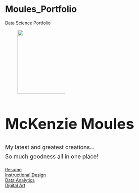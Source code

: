 # Moules_Portfolio
Data Science Portfolio
<!-- wp:buttons {"align":"wide","layout":{"type":"flex","justifyContent":"center"}} -->
<div class="wp-block-buttons alignwide"></div>
<!-- /wp:buttons -->

<!-- wp:image {"align":"center","id":75,"width":154,"height":206,"sizeSlug":"large","linkDestination":"none","style":{"color":{"duotone":["#000000","#ffffff"]}},"className":"is-style-rounded"} -->
<figure class="wp-block-image aligncenter size-large is-resized is-style-rounded"><img src="https://moulesdesign.files.wordpress.com/2022/02/8c26eca0-09e2-42a9-8e72-f514c05f0ab1-7f7c408a-9bb1-416d-a6e0-c36274f29bf3-2.jpg?w=766" alt="" class="wp-image-75" width="154" height="206"/></figure>
<!-- /wp:image -->

<!-- wp:heading {"textAlign":"center","level":1,"style":{"typography":{"fontSize":"48px"}}} -->
<h1 class="has-text-align-center" id="alex-fredrickson" style="font-size:48px"><strong>McKenzie Moules</strong></h1>
<!-- /wp:heading -->

<!-- wp:paragraph {"align":"center","style":{"typography":{"fontSize":"18px","lineHeight":"1.65"}}} -->
<p class="has-text-align-center" style="font-size:18px;line-height:1.65">My latest and greatest creations...<br>So much goodness all in one place!</p>
<!-- /wp:paragraph -->

<!-- wp:social-links {"className":"is-style-default","layout":{"type":"flex","justifyContent":"center"}} -->
<ul class="wp-block-social-links is-style-default"><!-- wp:social-link {"url":"https://linkedin.com/in/mckenziemoules","service":"linkedin"} /-->

<!-- wp:social-link {"url":"https://instagram.com/kenzimoules","service":"instagram"} /--></ul>
<!-- /wp:social-links -->

<!-- wp:buttons {"layout":{"type":"flex","justifyContent":"center","orientation":"horizontal"}} -->
<div class="wp-block-buttons"><!-- wp:button {"width":100,"className":"is-style-fill"} -->
<div class="wp-block-button has-custom-width wp-block-button__width-100 is-style-fill"><a class="wp-block-button__link" href="https://moulesdesign.wordpress.com/resume/">Resume</a></div>
<!-- /wp:button -->

<!-- wp:button {"width":100,"className":"is-style-fill"} -->
<div class="wp-block-button has-custom-width wp-block-button__width-100 is-style-fill"><a class="wp-block-button__link" href="https://moulesdesign.wordpress.com/instructional-design-portfolio/">Instructional Design</a></div>
<!-- /wp:button -->

<!-- wp:button {"width":100,"className":"is-style-fill"} -->
<div class="wp-block-button has-custom-width wp-block-button__width-100 is-style-fill"><a class="wp-block-button__link" href="https://moulesdesign.wordpress.com/data-analytics/">Data Analytics</a></div>
<!-- /wp:button -->

<!-- wp:button {"width":100,"className":"is-style-fill"} -->
<div class="wp-block-button has-custom-width wp-block-button__width-100 is-style-fill"><a class="wp-block-button__link" href="https://moulesdesign.wordpress.com/digital-art-portfolio/">Digital Art</a></div>
<!-- /wp:button --></div>
<!-- /wp:buttons -->
